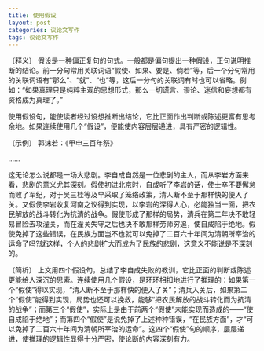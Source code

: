 ```yaml
---
title: 使用假设
layout: post
categories: 议论文写作
tags: 议论文写作
---
```


〔释义〕 假设是一种偏正复句的句式。一般都是偏句提出一种假设，正句说明推断的结论。前一分句常用关联词语“假使、如果、要是、倘若”等，后一个分句常用的关联词语有“那么”、“就”、“也”等，这后一分句的关联词有时也可以省略。例如：“如果真理只是纯粹主观的思想形式，那么一切谎言、谬论、迷信和妄想都有资格成为真理了。”

使用假设句，能使读者经过设想推断出结论，它比正面作出判断或陈述更富有思考余地。如果连续使用几个“假设”，便能使内容层层递进，具有严密的逻辑性。

〔示例〕 郭沫若：《甲申三百年祭》

……

这无论怎么说都是一场大悲剧。李自成自然是一位悲剧的主人，而从李岩方面来看，悲剧的意义尤其深刻。假使初进北京时，自成听了李岩的话，使士卒不要懈怠而败了军纪，对于吴三桂等及早采取了笼络政策，清人断不至于那样快的便入了关。又假使李岩收复河南之议得到实现，以李岩的深得人心，必能独当一面，把农民解放的战斗转化为抗清的战争。假使形成了那样的局势，清兵在第二年决不敢轻易冒险去攻潼关，而在潼关失守之后也决不敢那样劳师穷追，使自成陷于绝地。假使免掉了这些错误，在民族方面岂不也就可以免掉了二百六十年间为清朝所宰治的运命了吗?就这样，个人的悲剧扩大而成为了民族的悲剧，这意义不能说是不深刻的。

〔简析〕 上文用四个假设句，总结了李自成失败的教训，它比正面的判断或陈述更能给人深沉的思索。连续使用几个假设，是环环相扣地进行了推理的：如果第一个“假使”得以实现，“清人断不至于那样快的便入了关”；清兵入关后，如果第二个“假使”能得到实现，局势也还可以挽救，能够“把农民解放的战斗转化而为抗清的战争”；而第三个“假使”，实际上是由于前两个“假使”未能实现而造成的——“使自成陷于绝地”；而第四个“假使”是说免掉了上述种种错误，“在民族方面”，才“可以免掉了二百六十年间为清朝所宰治的运命”。这四个“假使”句的顺序，层层递进，使推理的逻辑性显得十分严密，使论断的内容深刻有力。 